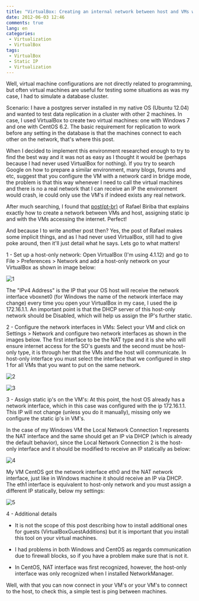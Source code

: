 ```yaml
---
title: "VirtualBox: Creating an internal network between host and VMs with static ips"
date: 2012-06-03 12:46
comments: true
lang: en
categories:
 - Virtualization
 - VirtualBox
tags:
 - VirtualBox
 - Static IP
 - Virtualization
---
```


[1]: passo_1.png "Host-only"
[2]: passo_2_a.png "Rede NAT"
[3]: passo_2_b.png "Rede Host-only"
[4]: passo_3_a.png "Rede local Windows"
[5]: passo_3_b.png "Redes CentOS"

Well, virtual machine configurations are not directly related to programming, but often virtual machines are useful for testing some situations as was my case, I had to simulate a database cluster.

<!-- more -->

Scenario: I have a postgres server installed in my native OS (Ubuntu 12.04) and wanted to test data replication in a cluster with other 2 machines. In case, I used VirtualBox to create two virtual machines: one with Windows 7 and one with CentOS 6.2. The basic requirement for replication to work before any setting in the database is that the machines connect to each other on the network, that's where this post.

When I decided to implement this environment researched enough to try to find the best way and it was not as easy as I thought it would be (perhaps because I had never used VirtualBox for nothing). If you try to search Google on how to prepare a similar environment, many blogs, forums and etc, suggest that you configure the VM with a network card in bridge mode, the problem is that this way whenever I need to call the virtual machines and there is no a real network that I can receive an IP the environment would crash, ie could only use the VM's if indeed exists any real network.

After much searching, I found that <a href="http://www.rafaelbiriba.com/2010/02/22/virtualbox-vms-com-ips-estaticos-e-internet-de-maneira-simples.html" target = "_ blank" title = "Rafael Biriba">post(pt-br)</a> of Rafael Biriba that explains exactly how to create a network between VMs and host, assigning static ip and with the VMs accessing the internet. Perfect!

And because I to write another post then? Yes, the post of Rafael makes some implicit things, and as I had never used VirtualBox, still had to give poke around, then it'll just detail what he says. Lets go to what matters!

1 - Set up a host-only network: Open VirtualBox (I'm using 4.1.12) and go to File > Preferences > Network and add a host-only network on your VirtualBox as shown in image below:

![1]

The "IPv4 Address" is the IP that your OS host will receive the network interface vboxnet0 (for Windows the name of the network interface may change) every time you open your VirtualBox in my case, I used the ip 172.16.1.1. An important point is that the DHCP server of this host-only network should be Disabled, which will help us assign the IP's further static.

2 - Configure the network interfaces in VMs: Select your VM and click on Settings > Network and configure two network interfaces as shown in the images below. The first interface to be the NAT type and it is she who will ensure internet access for the SO's guests and the second must be host-only type, it is through her that the VMs and the host will communicate. In host-only interface you must select the interface that we configured in step 1 for all VMs that you want to put on the same network.

![2]

![3]

3 - Assign static ip's on the VM's: At this point, the host OS already has a network interface, which in this case was configured with the ip 172.16.1.1. This IP will not change (unless you do it manually), missing only we configure the static ip's in VM's.

In the case of my Windows VM the Local Network Connection 1 represents the NAT interface and the same should get an IP via DHCP (which is already the default behavior), since the Local Network Connection 2 is the host-only interface and it should be modified to receive an IP statically as below:

![4]

My VM CentOS got the network interface eth0 and the NAT network interface, just like in Windows machine it should receive an IP via DHCP. The eth1 interface is equivalent to host-only network and you must assign a different IP statically, below my settings:

![5]

4 - Additional details

- It is not the scope of this post describing how to install additional ones for guests (VirtualBoxGuestAdditions) but it is important that you install this tool on your virtual machines.

- I had problems in both Windows and CentOS as regards communication due to firewall blocks, so if you have a problem make sure that is not it.

- In CentOS, NAT interface was first recognized, however, the host-only interface was only recognized when I installed NetworkManager.

Well, with that you can now connect in your VM's or your VM's to connect to the host, to check this, a simple test is ping between machines.
